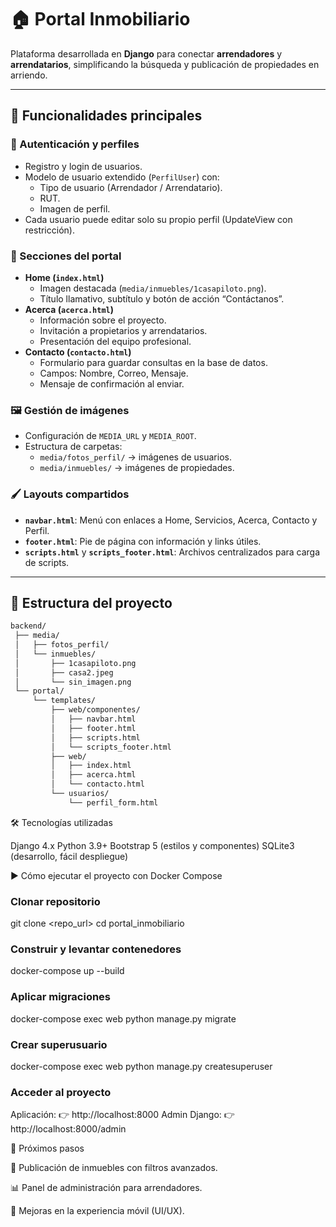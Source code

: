 # 🏠 Portal Inmobiliario

Plataforma desarrollada en **Django** para conectar **arrendadores** y **arrendatarios**, simplificando la búsqueda y publicación de propiedades en arriendo.  

---

## 🚀 Funcionalidades principales

### 🔐 Autenticación y perfiles
- Registro y login de usuarios.
- Modelo de usuario extendido (`PerfilUser`) con:
  - Tipo de usuario (Arrendador / Arrendatario).
  - RUT.
  - Imagen de perfil.
- Cada usuario puede editar solo su propio perfil (UpdateView con restricción).

### 📄 Secciones del portal
- **Home (`index.html`)**  
  - Imagen destacada (`media/inmuebles/1casapiloto.png`).  
  - Título llamativo, subtítulo y botón de acción “Contáctanos”.  
- **Acerca (`acerca.html`)**  
  - Información sobre el proyecto.  
  - Invitación a propietarios y arrendatarios.  
  - Presentación del equipo profesional.  
- **Contacto (`contacto.html`)**  
  - Formulario para guardar consultas en la base de datos.  
  - Campos: Nombre, Correo, Mensaje.  
  - Mensaje de confirmación al enviar.  

### 🖼️ Gestión de imágenes
- Configuración de `MEDIA_URL` y `MEDIA_ROOT`.  
- Estructura de carpetas:  
  - `media/fotos_perfil/` → imágenes de usuarios.  
  - `media/inmuebles/` → imágenes de propiedades.  

### 🖌️ Layouts compartidos
- **`navbar.html`**: Menú con enlaces a Home, Servicios, Acerca, Contacto y Perfil.  
- **`footer.html`**: Pie de página con información y links útiles.  
- **`scripts.html`** y **`scripts_footer.html`**: Archivos centralizados para carga de scripts.  

---

## 📂 Estructura del proyecto
```bash
backend/
 ├── media/
 │   ├── fotos_perfil/
 │   └── inmuebles/
 │       ├── 1casapiloto.png
 │       ├── casa2.jpeg
 │       └── sin_imagen.png
 └── portal/
     └── templates/
         ├── web/componentes/
         │   ├── navbar.html
         │   ├── footer.html
         │   ├── scripts.html
         │   └── scripts_footer.html
         ├── web/
         │   ├── index.html
         │   ├── acerca.html
         │   └── contacto.html
         └── usuarios/
             └── perfil_form.html
```

🛠️ Tecnologías utilizadas

Django 4.x
Python 3.9+
Bootstrap 5 (estilos y componentes)
SQLite3 (desarrollo, fácil despliegue)

▶️ Cómo ejecutar el proyecto con Docker Compose

### Clonar repositorio
git clone <repo_url>
cd portal_inmobiliario

### Construir y levantar contenedores
docker-compose up --build

### Aplicar migraciones
docker-compose exec web python manage.py migrate

### Crear superusuario
docker-compose exec web python manage.py createsuperuser

### Acceder al proyecto
Aplicación: 👉 http://localhost:8000
Admin Django: 👉 http://localhost:8000/admin

🚀 Próximos pasos

📌 Publicación de inmuebles con filtros avanzados.

📊 Panel de administración para arrendadores.

📱 Mejoras en la experiencia móvil (UI/UX).